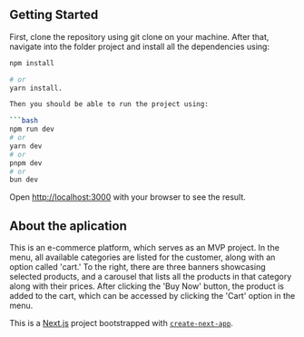 

## Getting Started

First, clone the repository using git clone on your machine. 
After that, navigate into the folder project and install all the dependencies using: 

```bash
npm install

# or 
yarn install.

Then you should be able to run the project using:

```bash
npm run dev
# or
yarn dev
# or
pnpm dev
# or
bun dev
```

Open [http://localhost:3000](http://localhost:3000) with your browser to see the result.

## About the aplication

This is an e-commerce platform, which serves as an MVP project. In the menu, all available categories are listed for the customer, along with an option called 'cart.' To the right, there are three banners showcasing selected products, and a carousel that lists all the products in that category along with their prices. After clicking the 'Buy Now' button, the product is added to the cart, which can be accessed by clicking the 'Cart' option in the menu.

This is a [Next.js](https://nextjs.org/) project bootstrapped with [`create-next-app`](https://github.com/vercel/next.js/tree/canary/packages/create-next-app).
